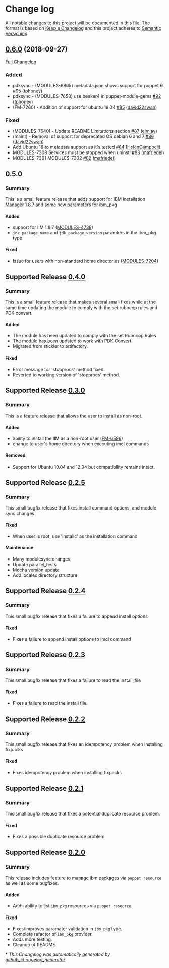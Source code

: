 # Change log

All notable changes to this project will be documented in this file. The format is based on [Keep a Changelog](http://keepachangelog.com/en/1.0.0/) and this project adheres to [Semantic Versioning](http://semver.org).

## [0.6.0](https://github.com/puppetlabs/puppetlabs-ibm_installation_manager/tree/0.6.0) (2018-09-27)

[Full Changelog](https://github.com/puppetlabs/puppetlabs-ibm_installation_manager/compare/0.5.0...0.6.0)

### Added

- pdksync - \(MODULES-6805\) metadata.json shows support for puppet 6 [\#95](https://github.com/puppetlabs/puppetlabs-ibm_installation_manager/pull/95) ([tphoney](https://github.com/tphoney))
- pdksync - \(MODULES-7658\) use beaker4 in puppet-module-gems [\#92](https://github.com/puppetlabs/puppetlabs-ibm_installation_manager/pull/92) ([tphoney](https://github.com/tphoney))
- \(FM-7260\) - Addition of support for ubuntu 18.04 [\#85](https://github.com/puppetlabs/puppetlabs-ibm_installation_manager/pull/85) ([david22swan](https://github.com/david22swan))

### Fixed

- \(MODULES-7640\) - Update README Limitations section [\#87](https://github.com/puppetlabs/puppetlabs-ibm_installation_manager/pull/87) ([eimlav](https://github.com/eimlav))
- \(maint\) - Removal of support for deprecated OS debian 6 and 7 [\#86](https://github.com/puppetlabs/puppetlabs-ibm_installation_manager/pull/86) ([david22swan](https://github.com/david22swan))
- Add Ubuntu 16 to metadata support as it's tested [\#84](https://github.com/puppetlabs/puppetlabs-ibm_installation_manager/pull/84) ([HelenCampbell](https://github.com/HelenCampbell))
- MODULES-7308 Services must be stopped when uninstl [\#83](https://github.com/puppetlabs/puppetlabs-ibm_installation_manager/pull/83) ([mafriedel](https://github.com/mafriedel))
- MODULES-7301 MODULES-7302  [\#82](https://github.com/puppetlabs/puppetlabs-ibm_installation_manager/pull/82) ([mafriedel](https://github.com/mafriedel))

## 0.5.0
### Summary
This is a small feature release that adds support for IBM Installation Manager 1.8.7 and some new parameters for ibm_pkg

#### Added
- support for IIM 1.8.7 ([MODULES-4738](https://tickets.puppet.com/browse/MODULES-4738))
- `jdk_package_name` and `jdk_package_version` paramters in the ibm_pkg type

#### Fixed
- issue for users with non-standard home directories ([MODULES-7204](https://tickets.puppet.com/browse/MODULES-7204))

## Supported Release [0.4.0]
### Summary
This is a small feature release that makes several small fixes while at the same time updating the module to comply with the set rubocop rules and PDK convert.

#### Added
- The module has been updated to comply with the set Rubocop Rules.
- The module has been updated to work with PDK Convert.
- Migrated from stickler to artifactory.

#### Fixed
- Error message for 'stopprocs' method fixed.
- Reverted to working version of 'stopprocs' method.

## Supported Release [0.3.0]
### Summary
This is a feature release that allows the user to install as non-root.

#### Added
- ability to install the IIM as a non-root user ([FM-6596](https://tickets.puppet.com/browse/FM-6596))
- change to user's home directory when executing imcl commands

#### Removed
- Support for Ubuntu 10.04 and 12.04 but compatibility remains intact.

## Supported Release [0.2.5]
### Summary
This small bugfix release that fixes install command options, and module sync changes.

#### Fixed
- When user is root, use 'installc' as the installation command

#### Maintenance
- Many modulesync changes
- Update parallel_tests
- Mocha version update
- Add locales directory structure

## Supported Release [0.2.4]
### Summary
This small bugfix release that fixes a failure to append install options

#### Fixed
- Fixes a failure to append install options to imcl command

## Supported Release [0.2.3]
### Summary
This small bugfix release that fixes a failure to read the install_file

#### Fixed
- Fixes a failure to read the install file.

## Supported Release [0.2.2]
### Summary
This small bugfix release that fixes an idempotency problem when installing fixpacks

#### Fixed
- Fixes idempotency problem when installing fixpacks

## Supported Release [0.2.1]
### Summary
This small bugfix release that fixes a potential duplicate resource problem.

#### Fixed
- Fixes a possible duplicate resource problem

## Supported Release [0.2.0]
### Summary
This release includes feature to manage ibm packages via `puppet resource` as well as some bugfixes.

#### Added
- Adds ability to list `ibm_pkg` resources via `puppet resource`.

#### Fixed
- Fixes/improves paramater validation in `ibm_pkg` type.
- Complete refactor of `ibm_pkg` provider.
- Adds more testing.
- Cleanup of README.

[0.4.0]:https://github.com/puppetlabs/puppetlabs-ibm_installation_manager/compare/0.3.0...0.4.0
[0.3.0]:https://github.com/puppetlabs/puppetlabs-ibm_installation_manager/compare/0.2.5...0.3.0
[0.2.5]:https://github.com/puppetlabs/puppetlabs-ibm_installation_manager/compare/0.2.4...0.2.5
[0.2.4]:https://github.com/puppetlabs/puppetlabs-ibm_installation_manager/compare/0.2.3...0.2.4
[0.2.3]:https://github.com/puppetlabs/puppetlabs-ibm_installation_manager/compare/0.2.2...0.2.3
[0.2.2]:https://github.com/puppetlabs/puppetlabs-ibm_installation_manager/compare/0.2.1...0.2.2
[0.2.1]:https://github.com/puppetlabs/puppetlabs-ibm_installation_manager/compare/0.2.0...0.2.1
[0.2.0]:https://github.com/puppetlabs/puppetlabs-ibm_installation_manager/commits/0.2.0


\* *This Changelog was automatically generated by [github_changelog_generator](https://github.com/skywinder/Github-Changelog-Generator)*
